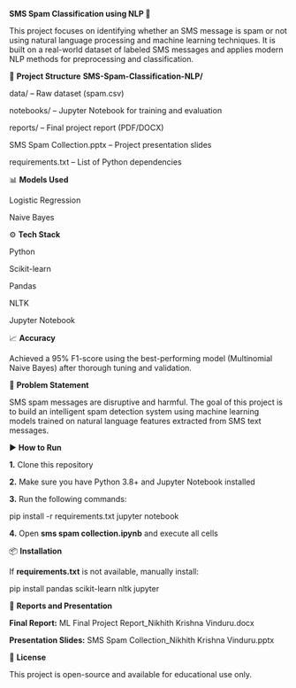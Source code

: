 **SMS Spam Classification using NLP 🚀**

This project focuses on identifying whether an SMS message is spam or not using natural language processing and machine learning techniques. It is built on a real-world dataset of labeled SMS messages and applies modern NLP methods for preprocessing and classification.

📂 **Project Structure**
**SMS-Spam-Classification-NLP/**


data/ – Raw dataset (spam.csv)

notebooks/ – Jupyter Notebook for training and evaluation

reports/ – Final project report (PDF/DOCX)

SMS Spam Collection.pptx – Project presentation slides

requirements.txt – List of Python dependencies



📊 **Models Used**

Logistic Regression

Naive Bayes


⚙️ **Tech Stack**

Python

Scikit-learn

Pandas

NLTK

Jupyter Notebook


📈 **Accuracy**

Achieved a 95% F1-score using the best-performing model (Multinomial Naive Bayes) after thorough tuning and validation.


📌 **Problem Statement**

SMS spam messages are disruptive and harmful. The goal of this project is to build an intelligent spam detection system using machine learning models trained on natural language features extracted from SMS text messages.


▶️ **How to Run**

**1.** Clone this repository

**2.** Make sure you have Python 3.8+ and Jupyter Notebook installed

**3.** Run the following commands:


pip install -r requirements.txt
jupyter notebook


**4.** Open **sms spam collection.ipynb** and execute all cells


📦 **Installation**

If **requirements.txt** is not available, manually install:


pip install pandas scikit-learn nltk jupyter


📄 **Reports and Presentation**


**Final Report:** ML Final Project Report_Nikhith Krishna Vinduru.docx


**Presentation Slides:** SMS Spam Collection_Nikhith Krishna Vinduru.pptx


📜 **License**

This project is open-source and available for educational use only.
